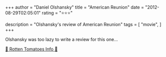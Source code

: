 +++
author = "Daniel Olshansky"
title = "American Reunion"
date = "2012-08-29T02:05:01"
rating = "⭐⭐⭐"

description = "Olshansky's review of American Reunion"
tags = [
    "movie",
]
+++


Olshansky was too lazy to write a review for this one...

[🍅 Rotten Tomatoes Info 🍅](https://www.rottentomatoes.com//m/american_reunion_2012)